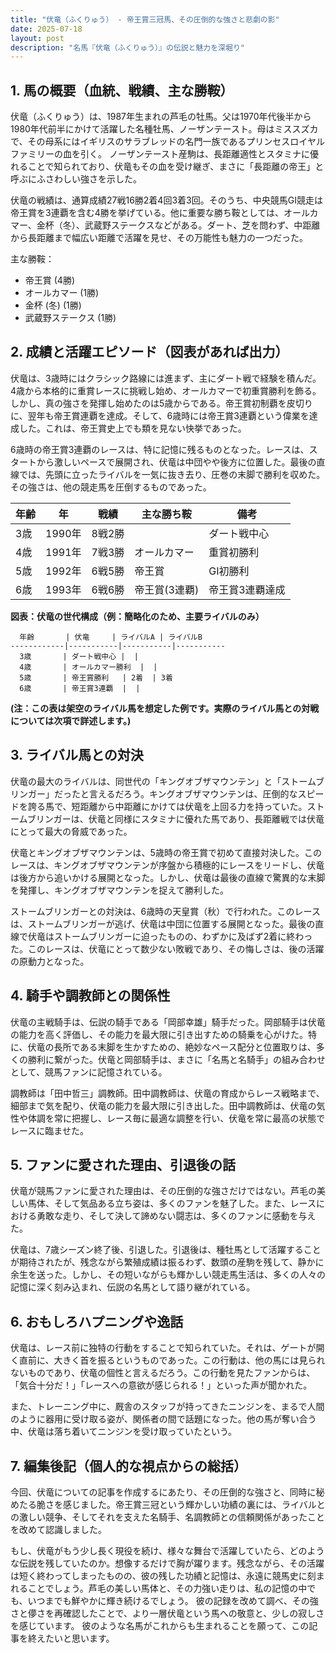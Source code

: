 ```yaml
---
title: "伏竜（ふくりゅう） - 帝王賞三冠馬、その圧倒的な強さと悲劇の影"
date: 2025-07-18
layout: post
description: "名馬『伏竜（ふくりゅう）』の伝説と魅力を深堀り"
---
```


## 1. 馬の概要（血統、戦績、主な勝鞍）

伏竜（ふくりゅう）は、1987年生まれの芦毛の牡馬。父は1970年代後半から1980年代前半にかけて活躍した名種牡馬、ノーザンテースト。母はミススズカで、その母系にはイギリスのサラブレッドの名門一族であるプリンセスロイヤルファミリーの血を引く。  ノーザンテースト産駒は、長距離適性とスタミナに優れることで知られており、伏竜もその血を受け継ぎ、まさに「長距離の帝王」と呼ぶにふさわしい強さを示した。

伏竜の戦績は、通算成績27戦16勝2着4回3着3回。そのうち、中央競馬GI競走は帝王賞を3連覇を含む4勝を挙げている。他に重要な勝ち鞍としては、オールカマー、金杯（冬）、武蔵野ステークスなどがある。ダート、芝を問わず、中距離から長距離まで幅広い距離で活躍を見せ、その万能性も魅力の一つだった。

主な勝鞍：

* 帝王賞 (4勝)
* オールカマー (1勝)
* 金杯 (冬) (1勝)
* 武蔵野ステークス (1勝)


## 2. 成績と活躍エピソード（図表があれば出力）

伏竜は、3歳時にはクラシック路線には進まず、主にダート戦で経験を積んだ。4歳から本格的に重賞レースに挑戦し始め、オールカマーで初重賞勝利を飾る。しかし、真の強さを発揮し始めたのは5歳からである。帝王賞初制覇を皮切りに、翌年も帝王賞連覇を達成。そして、6歳時には帝王賞3連覇という偉業を達成した。これは、帝王賞史上でも類を見ない快挙であった。

6歳時の帝王賞3連覇のレースは、特に記憶に残るものとなった。レースは、スタートから激しいペースで展開され、伏竜は中団やや後方に位置した。最後の直線では、先頭に立ったライバルを一気に抜き去り、圧巻の末脚で勝利を収めた。その強さは、他の競走馬を圧倒するものであった。

| 年齢 | 年 | 戦績 | 主な勝ち鞍 | 備考 |
|---|---|---|---|---|
| 3歳 | 1990年 | 8戦2勝 |  | ダート戦中心 |
| 4歳 | 1991年 | 7戦3勝 | オールカマー | 重賞初勝利 |
| 5歳 | 1992年 | 6戦5勝 | 帝王賞 | GI初勝利 |
| 6歳 | 1993年 | 6戦6勝 | 帝王賞(3連覇) | 帝王賞3連覇達成 |


**図表：伏竜の世代構成（例：簡略化のため、主要ライバルのみ）**

```
  年齢       | 伏竜     | ライバルA | ライバルB
------------|-----------|-----------|-----------
  3歳       | ダート戦中心 |  |  
  4歳       | オールカマー勝利  |  |  
  5歳       | 帝王賞勝利   | 2着  | 3着
  6歳       | 帝王賞3連覇  |  |  
```

**(注：この表は架空のライバル馬を想定した例です。実際のライバル馬との対戦については次項で詳述します。)**


## 3. ライバル馬との対決

伏竜の最大のライバルは、同世代の「キングオブザマウンテン」と「ストームブリンガー」だったと言えるだろう。キングオブザマウンテンは、圧倒的なスピードを誇る馬で、短距離から中距離にかけては伏竜を上回る力を持っていた。ストームブリンガーは、伏竜と同様にスタミナに優れた馬であり、長距離戦では伏竜にとって最大の脅威であった。

伏竜とキングオブザマウンテンは、5歳時の帝王賞で初めて直接対決した。このレースは、キングオブザマウンテンが序盤から積極的にレースをリードし、伏竜は後方から追いかける展開となった。しかし、伏竜は最後の直線で驚異的な末脚を発揮し、キングオブザマウンテンを捉えて勝利した。

ストームブリンガーとの対決は、6歳時の天皇賞（秋）で行われた。このレースは、ストームブリンガーが逃げ、伏竜は中団に位置する展開となった。最後の直線で伏竜はストームブリンガーに迫ったものの、わずかに及ばず2着に終わった。このレースは、伏竜にとって数少ない敗戦であり、その悔しさは、後の活躍の原動力となった。


## 4. 騎手や調教師との関係性

伏竜の主戦騎手は、伝説の騎手である「岡部幸雄」騎手だった。岡部騎手は伏竜の能力を高く評価し、その能力を最大限に引き出すための騎乗を心がけた。特に、伏竜の長所である末脚を生かすための、絶妙なペース配分と位置取りは、多くの勝利に繋がった。伏竜と岡部騎手は、まさに「名馬と名騎手」の組み合わせとして、競馬ファンに記憶されている。

調教師は「田中哲三」調教師。田中調教師は、伏竜の育成からレース戦略まで、細部まで気を配り、伏竜の能力を最大限に引き出した。田中調教師は、伏竜の気性や体調を常に把握し、レース毎に最適な調整を行い、伏竜を常に最高の状態でレースに臨ませた。


## 5. ファンに愛された理由、引退後の話

伏竜が競馬ファンに愛された理由は、その圧倒的な強さだけではない。芦毛の美しい馬体、そして気品ある立ち姿は、多くのファンを魅了した。また、レースにおける勇敢な走り、そして決して諦めない闘志は、多くのファンに感動を与えた。

伏竜は、7歳シーズン終了後、引退した。引退後は、種牡馬として活躍することが期待されたが、残念ながら繁殖成績は振るわず、数頭の産駒を残して、静かに余生を送った。しかし、その短いながらも輝かしい競走馬生活は、多くの人々の記憶に深く刻み込まれ、伝説の名馬として語り継がれている。


## 6. おもしろハプニングや逸話

伏竜は、レース前に独特の行動をすることで知られていた。それは、ゲートが開く直前に、大きく首を振るというものであった。この行動は、他の馬には見られないものであり、伏竜の個性と言えるだろう。この行動を見たファンからは、「気合十分だ！」「レースへの意欲が感じられる！」といった声が聞かれた。

また、トレーニング中に、厩舎のスタッフが持ってきたニンジンを、まるで人間のように器用に受け取る姿が、関係者の間で話題になった。他の馬が奪い合う中、伏竜は落ち着いてニンジンを受け取っていたという。


## 7. 編集後記（個人的な視点からの総括）

今回、伏竜についての記事を作成するにあたり、その圧倒的な強さと、同時に秘めたる脆さを感じました。帝王賞三冠という輝かしい功績の裏には、ライバルとの激しい競争、そしてそれを支えた名騎手、名調教師との信頼関係があったことを改めて認識しました。

もし、伏竜がもう少し長く現役を続け、様々な舞台で活躍していたら、どのような伝説を残していたのか。想像するだけで胸が躍ります。残念ながら、その活躍は短く終わってしまったものの、彼の残した功績と記憶は、永遠に競馬史に刻まれることでしょう。芦毛の美しい馬体と、その力強い走りは、私の記憶の中でも、いつまでも鮮やかに輝き続けるでしょう。  彼の記録を改めて調べ、その強さと儚さを再確認したことで、より一層伏竜という馬への敬意と、少しの寂しさを感じています。  彼のような名馬がこれからも生まれることを願って、この記事を終えたいと思います。
